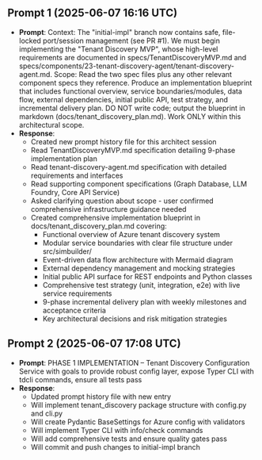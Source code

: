 ## Prompt 1 (2025-06-07 16:16 UTC)
- **Prompt**: Context: The "initial-impl" branch now contains safe, file-locked port/session management (see PR #1). We must begin implementing the "Tenant Discovery MVP", whose high-level requirements are documented in specs/TenantDiscoveryMVP.md and specs/components/23-tenant-discovery-agent/tenant-discovery-agent.md. Scope: Read the two spec files plus any other relevant component specs they reference. Produce an implementation blueprint that includes functional overview, service boundaries/modules, data flow, external dependencies, initial public API, test strategy, and incremental delivery plan. DO NOT write code; output the blueprint in markdown (docs/tenant_discovery_plan.md). Work ONLY within this architectural scope.
- **Response**:
  - Created new prompt history file for this architect session
  - Read TenantDiscoveryMVP.md specification detailing 9-phase implementation plan
  - Read tenant-discovery-agent.md specification with detailed requirements and interfaces
  - Read supporting component specifications (Graph Database, LLM Foundry, Core API Service)
  - Asked clarifying question about scope - user confirmed comprehensive infrastructure guidance needed
  - Created comprehensive implementation blueprint in docs/tenant_discovery_plan.md covering:
    - Functional overview of Azure tenant discovery system
    - Modular service boundaries with clear file structure under src/simbuilder/
    - Event-driven data flow architecture with Mermaid diagram
    - External dependency management and mocking strategies
    - Initial public API surface for REST endpoints and Python classes
    - Comprehensive test strategy (unit, integration, e2e) with live service requirements
    - 9-phase incremental delivery plan with weekly milestones and acceptance criteria
    - Key architectural decisions and risk mitigation strategies

## Prompt 2 (2025-06-07 17:08 UTC)
- **Prompt**: PHASE 1 IMPLEMENTATION – Tenant Discovery Configuration Service with goals to provide robust config layer, expose Typer CLI with tdcli commands, ensure all tests pass
- **Response**:
  - Updated prompt history file with new entry
  - Will implement tenant_discovery package structure with config.py and cli.py
  - Will create Pydantic BaseSettings for Azure config with validators
  - Will implement Typer CLI with info/check commands
  - Will add comprehensive tests and ensure quality gates pass
  - Will commit and push changes to initial-impl branch